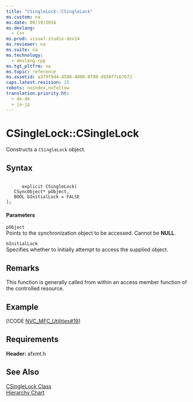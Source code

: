 ```yaml
---
title: "CSingleLock::CSingleLock"
ms.custom: na
ms.date: 09/19/2016
ms.devlang: 
  - C++
ms.prod: visual-studio-dev14
ms.reviewer: na
ms.suite: na
ms.technology: 
  - devlang-cpp
ms.tgt_pltfrm: na
ms.topic: reference
ms.assetid: a3f9f9d4-d508-4080-8f90-d930f7cb7b72
caps.latest.revision: 15
robots: noindex,nofollow
translation.priority.ht: 
  - de-de
  - ja-jp
---
```

# CSingleLock::CSingleLock
Constructs a `CSingleLock` object.  
  
## Syntax  
  
```  
  
      explicit CSingleLock(  
   CSyncObject* pObject,  
   BOOL bInitialLock = FALSE   
);  
```  
  
#### Parameters  
 `pObject`  
 Points to the synchronization object to be accessed. Cannot be **NULL**.  
  
 `bInitialLock`  
 Specifies whether to initially attempt to access the supplied object.  
  
## Remarks  
 This function is generally called from within an access member function of the controlled resource.  
  
## Example  
 [!CODE [NVC_MFC_Utilities#19](../CodeSnippet/VS_Snippets_Cpp/NVC_MFC_Utilities#19)]  
  
## Requirements  
 **Header:** afxmt.h  
  
## See Also  
 [CSingleLock Class](../vs140/CSingleLock-Class.md)   
 [Hierarchy Chart](../vs140/Hierarchy-Chart.md)